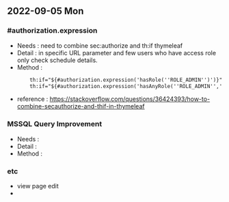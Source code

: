 ## 2022-09-05 Mon

### \#authorization.expression
+ Needs : need to combine sec:authorize and th:if thymeleaf
+ Detail : in specific URL parameter and few users who have access role only check schedule details.
+ Method : 
    ```html
        th:if="${#authorization.expression('hasRole(''ROLE_ADMIN'')')}"
        th:if="${#authorization.expression('hasAnyRole(''ROLE_ADMIN'',''ROLE_ADMIN2'')') ? true : false}"
    ```
+ reference : https://stackoverflow.com/questions/36424393/how-to-combine-secauthorize-and-thif-in-thymeleaf

### MSSQL Query Improvement
+ Needs : 
+ Detail : 
+ Method : 

### etc
+ view page edit
+ 